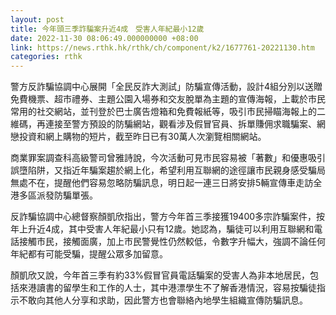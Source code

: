 ```yaml
---
layout: post
title: 今年頭三季詐騙案升近4成　受害人年紀最小12歲
date: 2022-11-30 08:06:49.000000000 +08:00
link: https://news.rthk.hk/rthk/ch/component/k2/1677761-20221130.htm
categories: rthk
---
```


警方反詐騙協調中心展開「全民反詐大測試」防騙宣傳活動，設計4組分別以送贈免費機票、超市禮券、主題公園入場券和交友脫單為主題的宣傳海報，上載於市民常用的社交網站，並刊登於巴士廣告燈箱和免費報紙等，吸引市民掃瞄海報上的二維碼，再連接至警方預設的防騙網站，觀看涉及假冒官員、拆單賺佣求職騙案、網戀投資和網上購物的短片，截至昨日已有30萬人次瀏覽相關網站。

商業罪案調查科高級警司曾雅詩說，今次活動可見市民容易被「著數」和優惠吸引誤墮陷阱，又指近年騙案趨於網上化，希望利用互聯網的途徑讓市民親身感受騙局無處不在，提醒他們容易忽略防騙訊息，明日起一連三日將安排5輛宣傳車走訪全港多區派發防騙單張。

反詐騙協調中心總督察顏凱欣指出，警方今年首三季接獲19400多宗詐騙案件，按年上升近4成，其中受害人年紀最小只有12歲。她認為，騙徒可以利用互聯網和電話接觸市民，接觸面廣，加上市民警覺性仍然較低，令數字升幅大，強調不論任何年紀都有可能受騙，提醒公眾多加留意。

顏凱欣又說，今年首三季有約33%假冒官員電話騙案的受害人為非本地居民，包括來港讀書的留學生和工作的人士，其中港漂學生不了解香港情況，容易按騙徒指示不敢向其他人分享和求助，因此警方也會聯絡內地學生組織宣傳防騙訊息。
